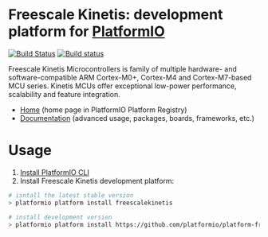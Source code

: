 # Freescale Kinetis: development platform for [PlatformIO](http://platformio.org)
[![Build Status](https://travis-ci.org/platformio/platform-freescalekinetis.svg?branch=develop)](https://travis-ci.org/platformio/platform-freescalekinetis)
[![Build status](https://ci.appveyor.com/api/projects/status/gbf7v0d19qir2o05/branch/develop?svg=true)](https://ci.appveyor.com/project/ivankravets/platform-freescalekinetis/branch/develop)

Freescale Kinetis Microcontrollers is family of multiple hardware- and software-compatible ARM Cortex-M0+, Cortex-M4 and Cortex-M7-based MCU series. Kinetis MCUs offer exceptional low-power performance, scalability and feature integration.

* [Home](http://platformio.org/platforms/freescalekinetis) (home page in PlatformIO Platform Registry)
* [Documentation](http://docs.platformio.org/en/latest/platforms/freescalekinetis.html) (advanced usage, packages, boards, frameworks, etc.)

# Usage

1. [Install PlatformIO CLI](http://docs.platformio.org/en/latest/installation.html)
2. Install Freescale Kinetis development platform:
```bash
# isntall the latest stable version
> platformio platform install freescalekinetis

# install development version
> platformio platform install https://github.com/platformio/platform-freescalekinetis/archive/develop.zip
```
